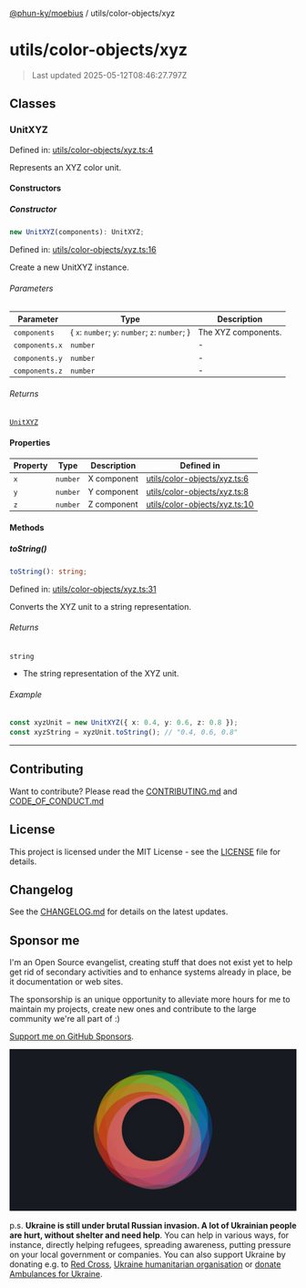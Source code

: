 [@phun-ky/moebius](../../README.md) / utils/color-objects/xyz

# utils/color-objects/xyz

> Last updated 2025-05-12T08:46:27.797Z

##

## Classes

### UnitXYZ

Defined in: [utils/color-objects/xyz.ts:4](https://github.com/phun-ky/moebius/blob/main/src/utils/color-objects/xyz.ts#L4)

Represents an XYZ color unit.

#### Constructors

##### Constructor

```ts
new UnitXYZ(components): UnitXYZ;
```

Defined in: [utils/color-objects/xyz.ts:16](https://github.com/phun-ky/moebius/blob/main/src/utils/color-objects/xyz.ts#L16)

Create a new UnitXYZ instance.

###### Parameters

| Parameter      | Type                                             | Description         |
| -------------- | ------------------------------------------------ | ------------------- |
| `components`   | { `x`: `number`; `y`: `number`; `z`: `number`; } | The XYZ components. |
| `components.x` | `number`                                         | -                   |
| `components.y` | `number`                                         | -                   |
| `components.z` | `number`                                         | -                   |

###### Returns

[`UnitXYZ`](#unitxyz)

#### Properties

| Property           | Type     | Description | Defined in                                                                                                       |
| ------------------ | -------- | ----------- | ---------------------------------------------------------------------------------------------------------------- |
| <a id="x"></a> `x` | `number` | X component | [utils/color-objects/xyz.ts:6](https://github.com/phun-ky/moebius/blob/main/src/utils/color-objects/xyz.ts#L6)   |
| <a id="y"></a> `y` | `number` | Y component | [utils/color-objects/xyz.ts:8](https://github.com/phun-ky/moebius/blob/main/src/utils/color-objects/xyz.ts#L8)   |
| <a id="z"></a> `z` | `number` | Z component | [utils/color-objects/xyz.ts:10](https://github.com/phun-ky/moebius/blob/main/src/utils/color-objects/xyz.ts#L10) |

#### Methods

##### toString()

```ts
toString(): string;
```

Defined in: [utils/color-objects/xyz.ts:31](https://github.com/phun-ky/moebius/blob/main/src/utils/color-objects/xyz.ts#L31)

Converts the XYZ unit to a string representation.

###### Returns

`string`

- The string representation of the XYZ unit.

###### Example

```ts
const xyzUnit = new UnitXYZ({ x: 0.4, y: 0.6, z: 0.8 });
const xyzString = xyzUnit.toString(); // "0.4, 0.6, 0.8"
```

---

## Contributing

Want to contribute? Please read the [CONTRIBUTING.md](https://github.com/phun-ky/moebius/blob/main/CONTRIBUTING.md) and [CODE_OF_CONDUCT.md](https://github.com/phun-ky/moebius/blob/main/CODE_OF_CONDUCT.md)

## License

This project is licensed under the MIT License - see the [LICENSE](https://github.com/phun-ky/moebius/blob/main/LICENSE) file for details.

## Changelog

See the [CHANGELOG.md](https://github.com/phun-ky/moebius/blob/main/CHANGELOG.md) for details on the latest updates.

## Sponsor me

I'm an Open Source evangelist, creating stuff that does not exist yet to help get rid of secondary activities and to enhance systems already in place, be it documentation or web sites.

The sponsorship is an unique opportunity to alleviate more hours for me to maintain my projects, create new ones and contribute to the large community we're all part of :)

[Support me on GitHub Sponsors](https://github.com/sponsors/phun-ky).

![logo](https://github.com/phun-ky/moebius/blob/main/public/images/logo/logo-ring.png?raw=true)

p.s. **Ukraine is still under brutal Russian invasion. A lot of Ukrainian people are hurt, without shelter and need help**. You can help in various ways, for instance, directly helping refugees, spreading awareness, putting pressure on your local government or companies. You can also support Ukraine by donating e.g. to [Red Cross](https://www.icrc.org/en/donate/ukraine), [Ukraine humanitarian organisation](https://savelife.in.ua/en/donate-en/#donate-army-card-weekly) or [donate Ambulances for Ukraine](https://www.gofundme.com/f/help-to-save-the-lives-of-civilians-in-a-war-zone).
